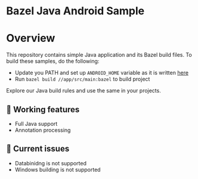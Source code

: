 Bazel Java Android Sample
======

# Overview

This repository contains simple Java application and its Bazel build files. To build these samples, do the following:

* Update you PATH and set up `ANDROID_HOME` variable as it is written [here](https://docs.bazel.build/versions/master/tutorial/android-app.html#integrate-with-the-android-sdk)
* Run `bazel build //app/src/main:bazel` to build project

Explore our Java build rules and use the same in your projects.

## 💚 Working features 

* Full Java support
* Annotation processing

## 🔴 Current issues

* Databinidng is not supported
* Windows building is not supported
